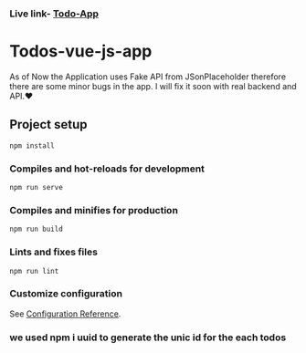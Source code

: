 ### <h3>Live link- <a href="https://tubular-sunburst-c810c0.netlify.app/">Todo-App</a></h3>

# Todos-vue-js-app

As of Now the Application uses Fake API from JSonPlaceholder therefore there are some minor bugs in the app. I will fix it soon with real backend and API.❤️

## Project setup
```
npm install
```

### Compiles and hot-reloads for development
```
npm run serve
```

### Compiles and minifies for production
```
npm run build
```

### Lints and fixes files
```
npm run lint
```

### Customize configuration
See [Configuration Reference](https://cli.vuejs.org/config/).


### we used npm i uuid to generate the  unic id for the each todos
